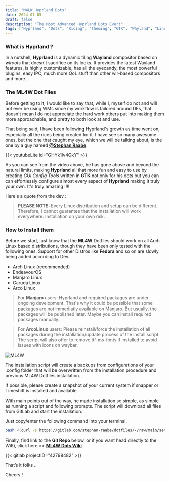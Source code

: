 ```yaml
---
title: "M4LW Hyprland Dots"
date: 2024-07-05
draft: false
description: "The Most Advanced Hyprland Dots Ever!"
tags: ["Hyprland", "Dots", "Ricing", "Theming", "GTK", "Wayland", "Linux"]
---
```

### What is Hyprland ?

In a nutshell, **Hyprland** is a dynamic tiling **Wayland** compositor based on *wlroots* that doesn't sacrifice on its looks. It provides the latest Wayland features, is highly customizable, has all the eyecandy, the most powerful plugins, easy IPC, much more QoL stuff than other wlr-based compositors and more...

### The ML4W Dot Files

Before getting to it, I would like to say that, while I, myself do not and will not ever be using WMs since my workflow is tailored around DEs, that doesn't mean I do not appreciate the hard work others put into making them more approachable, and pretty to both look at and use.

That being said, I have been following Hyprland's growth as time went on, especially all the rices being created for it. I have see so many awesome ones, but the one that caught my eye, which we will be talking about, is the one by a guy named [**@Stephan Raabe**](https://gitlab.com/stephan-raabe).

{{< youtubeLite id="GHYk1Iv4GkY" >}}

As you can see from the video above, he has gone above and beyond the natural limits, making **Hyprland** all that more fun and easy to use by creating *GUI Config Tools* written in **GTK** not only for his dots but you can can effortlessly configure almost every aspect of **Hyprland** making it truly your own. It's truly amazing !!!!

Here's a quote from the dev :

> **PLEASE NOTE:** Every Linux distribution and setup can be different. Therefore, I cannot guarantee that the installation will work everywhere. Installation on your own risk.

### How to Install them

Before we start, just know that the **ML4W** Dotfiles should work on all Arch Linux based distributions, though they have been only tested with the following ones. Support for other Distros like **Fedora** and so on are slowly being added according to Dev.

- Arch Linux (recommended)
- EndeavourOS
- Manjaro Linux
- Garuda Linux
- Arco Linux

> For **Manjaro** users: Hyprland and required packages are under ongoing development. That's why it could be possible that some packages are not immediatly available on Manjaro. But usually, the packages will be published later. Maybe you can install required packages manually.

> For **ArcoLinux** users: Please reinstall/force the installation of all packages during the installation/update process of the install script. The script will also offer to remove ttf-ms-fonts if installed to avoid issues with icons on waybar.

![ML4W](https://i.imgur.com/amMcyTO.jpeg)

The installation script will create a backups from configurations of your .config folder that will be overwritten from the installation procedure and previous ML4W Dotfiles installation.

If possible, please create a snapshot of your current system if snapper or Timeshift is installed and available.

With main points out of the way, he made installation so simple, as simple as running a script and following prompts. The script will download all files from GitLab and start the installation.

Just copy/enter the following command into your terminal.

```Bash
bash <(curl -s https://gitlab.com/stephan-raabe/dotfiles/-/raw/main/setup.sh)
```

Finally, find link to the **Git Repo** below, or if you want head directly to the WiKi, click here >> [**ML4W Dots Wiki**](https://gitlab.com/stephan-raabe/dotfiles/-/wikis/Home/)

{{< gitlab projectID="42798482" >}}

That’s it folks ..

Cheers !
